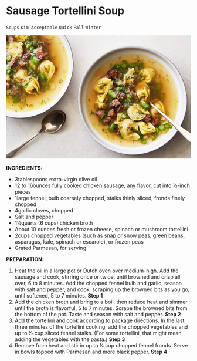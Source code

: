 # Sausage Tortellini Soup

`Soups` `Kim Acceptable` `Quick` `Fall` `Winter`

![Image_20231110_163658.jpeg](image/Image_20231110_163658.jpeg)

**INGREDIENTS:**

- 3tablespoons extra-virgin olive oil
- 12 to 16ounces fully cooked chicken sausage, any flavor, cut into ½-inch pieces
- 1large fennel, bulb coarsely chopped, stalks thinly sliced, fronds finely chopped
- 4garlic cloves, chopped
- Salt and pepper
- 1½quarts (6 cups) chicken broth
- About 10 ounces fresh or frozen cheese, spinach or mushroom tortellini
- 2cups chopped vegetables (such as snap or snow peas, green beans, asparagus, kale, spinach or escarole), or frozen peas
- Grated Parmesan, for serving

**PREPARATION:**

1. Heat the oil in a large pot or Dutch oven over medium-high. Add the sausage and cook, stirring once or twice, until browned and crisp all over, 6 to 8 minutes. Add the chopped fennel bulb and garlic, season with salt and pepper, and cook, scraping up the browned bits as you go, until softened, 5 to 7 minutes.
    **Step 1**
2. Add the chicken broth and bring to a boil, then reduce heat and simmer until the broth is flavorful, 5 to 7 minutes. Scrape the browned bits from the bottom of the pot. Taste and season with salt and pepper.
    **Step 2**
3. Add the tortellini and cook according to package directions. In the last three minutes of the tortellini cooking, add the chopped vegetables and up to ½ cup sliced fennel stalks. (For some tortellini, that might mean adding the vegetables with the pasta.)
    **Step 3**
4. Remove from heat and stir in up to ¼ cup chopped fennel fronds. Serve in bowls topped with Parmesan and more black pepper.
    **Step 4**
